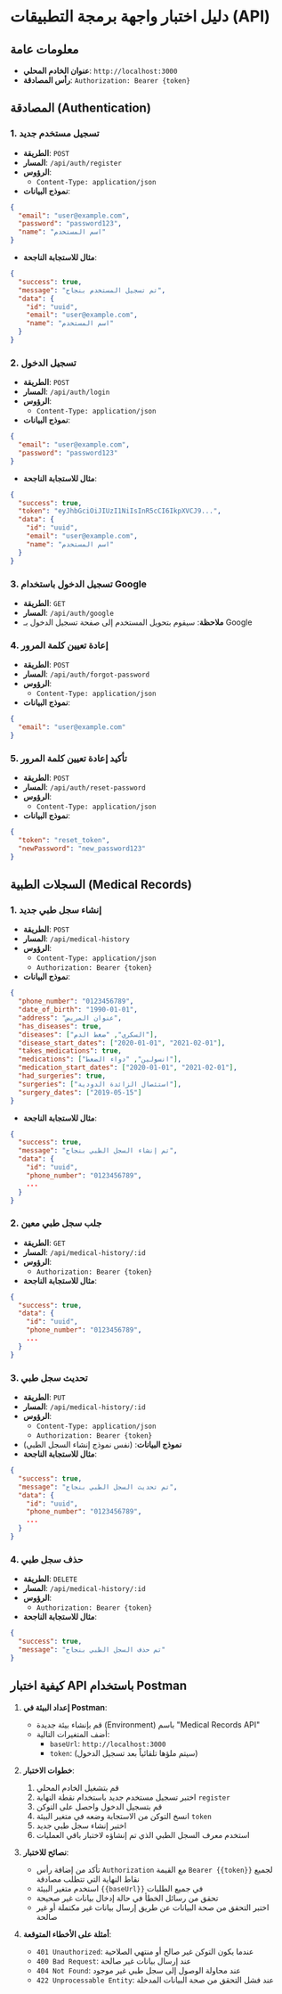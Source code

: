 # دليل اختبار واجهة برمجة التطبيقات (API)

## معلومات عامة
- **عنوان الخادم المحلي**: `http://localhost:3000`
- **رأس المصادقة**: `Authorization: Bearer {token}`

## المصادقة (Authentication)

### 1. تسجيل مستخدم جديد
- **الطريقة**: `POST`
- **المسار**: `/api/auth/register`
- **الرؤوس**: 
  - `Content-Type: application/json`
- **نموذج البيانات**:
```json
{
  "email": "user@example.com",
  "password": "password123",
  "name": "اسم المستخدم"
}
```
- **مثال للاستجابة الناجحة**:
```json
{
  "success": true,
  "message": "تم تسجيل المستخدم بنجاح",
  "data": {
    "id": "uuid",
    "email": "user@example.com",
    "name": "اسم المستخدم"
  }
}
```

### 2. تسجيل الدخول
- **الطريقة**: `POST`
- **المسار**: `/api/auth/login`
- **الرؤوس**: 
  - `Content-Type: application/json`
- **نموذج البيانات**:
```json
{
  "email": "user@example.com",
  "password": "password123"
}
```
- **مثال للاستجابة الناجحة**:
```json
{
  "success": true,
  "token": "eyJhbGciOiJIUzI1NiIsInR5cCI6IkpXVCJ9...",
  "data": {
    "id": "uuid",
    "email": "user@example.com",
    "name": "اسم المستخدم"
  }
}
```

### 3. تسجيل الدخول باستخدام Google
- **الطريقة**: `GET`
- **المسار**: `/api/auth/google`
- **ملاحظة**: سيقوم بتحويل المستخدم إلى صفحة تسجيل الدخول بـ Google

### 4. إعادة تعيين كلمة المرور
- **الطريقة**: `POST`
- **المسار**: `/api/auth/forgot-password`
- **الرؤوس**: 
  - `Content-Type: application/json`
- **نموذج البيانات**:
```json
{
  "email": "user@example.com"
}
```

### 5. تأكيد إعادة تعيين كلمة المرور
- **الطريقة**: `POST`
- **المسار**: `/api/auth/reset-password`
- **الرؤوس**: 
  - `Content-Type: application/json`
- **نموذج البيانات**:
```json
{
  "token": "reset_token",
  "newPassword": "new_password123"
}
```

## السجلات الطبية (Medical Records)

### 1. إنشاء سجل طبي جديد
- **الطريقة**: `POST`
- **المسار**: `/api/medical-history`
- **الرؤوس**: 
  - `Content-Type: application/json`
  - `Authorization: Bearer {token}`
- **نموذج البيانات**:
```json
{
  "phone_number": "0123456789",
  "date_of_birth": "1990-01-01",
  "address": "عنوان المريض",
  "has_diseases": true,
  "diseases": ["السكري", "ضغط الدم"],
  "disease_start_dates": ["2020-01-01", "2021-02-01"],
  "takes_medications": true,
  "medications": ["انسولين", "دواء الضغط"],
  "medication_start_dates": ["2020-01-01", "2021-02-01"],
  "had_surgeries": true,
  "surgeries": ["استئصال الزائدة الدودية"],
  "surgery_dates": ["2019-05-15"]
}
```
- **مثال للاستجابة الناجحة**:
```json
{
  "success": true,
  "message": "تم إنشاء السجل الطبي بنجاح",
  "data": {
    "id": "uuid",
    "phone_number": "0123456789",
    ...
  }
}
```

### 2. جلب سجل طبي معين
- **الطريقة**: `GET`
- **المسار**: `/api/medical-history/:id`
- **الرؤوس**: 
  - `Authorization: Bearer {token}`
- **مثال للاستجابة الناجحة**:
```json
{
  "success": true,
  "data": {
    "id": "uuid",
    "phone_number": "0123456789",
    ...
  }
}
```

### 3. تحديث سجل طبي
- **الطريقة**: `PUT`
- **المسار**: `/api/medical-history/:id`
- **الرؤوس**: 
  - `Content-Type: application/json`
  - `Authorization: Bearer {token}`
- **نموذج البيانات**: (نفس نموذج إنشاء السجل الطبي)
- **مثال للاستجابة الناجحة**:
```json
{
  "success": true,
  "message": "تم تحديث السجل الطبي بنجاح",
  "data": {
    "id": "uuid",
    "phone_number": "0123456789",
    ...
  }
}
```

### 4. حذف سجل طبي
- **الطريقة**: `DELETE`
- **المسار**: `/api/medical-history/:id`
- **الرؤوس**: 
  - `Authorization: Bearer {token}`
- **مثال للاستجابة الناجحة**:
```json
{
  "success": true,
  "message": "تم حذف السجل الطبي بنجاح"
}
```

## كيفية اختبار API باستخدام Postman

1. **إعداد البيئة في Postman**:
   - قم بإنشاء بيئة جديدة (Environment) باسم "Medical Records API"
   - أضف المتغيرات التالية:
     - `baseUrl`: `http://localhost:3000`
     - `token`: (سيتم ملؤها تلقائياً بعد تسجيل الدخول)

2. **خطوات الاختبار**:
   1. قم بتشغيل الخادم المحلي
   2. اختبر تسجيل مستخدم جديد باستخدام نقطة النهاية `register`
   3. قم بتسجيل الدخول واحصل على التوكن
   4. انسخ التوكن من الاستجابة وضعه في متغير البيئة `token`
   5. اختبر إنشاء سجل طبي جديد
   6. استخدم معرف السجل الطبي الذي تم إنشاؤه لاختبار باقي العمليات

3. **نصائح للاختبار**:
   - تأكد من إضافة رأس `Authorization` مع القيمة `Bearer {{token}}` لجميع نقاط النهاية التي تتطلب مصادقة
   - استخدم متغير البيئة `{{baseUrl}}` في جميع الطلبات
   - تحقق من رسائل الخطأ في حالة إدخال بيانات غير صحيحة
   - اختبر التحقق من صحة البيانات عن طريق إرسال بيانات غير مكتملة أو غير صالحة

4. **أمثلة على الأخطاء المتوقعة**:
   - `401 Unauthorized`: عندما يكون التوكن غير صالح أو منتهي الصلاحية
   - `400 Bad Request`: عند إرسال بيانات غير صالحة
   - `404 Not Found`: عند محاولة الوصول إلى سجل طبي غير موجود
   - `422 Unprocessable Entity`: عند فشل التحقق من صحة البيانات المدخلة